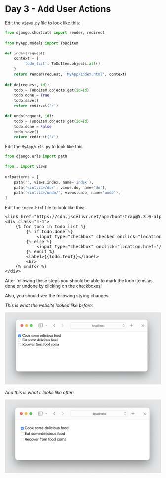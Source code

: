 # Day 3 - Add User Actions

Edit the `views.py` file to look like this: 

```python
from django.shortcuts import render, redirect

from MyApp.models import ToDoItem

def index(request):
    context = {
        'todo_list': ToDoItem.objects.all()
    }
    return render(request, 'MyApp/index.html', context)

def do(request, id):
    todo = ToDoItem.objects.get(id=id)
    todo.done = True
    todo.save()
    return redirect('/')

def undo(request, id):
    todo = ToDoItem.objects.get(id=id)
    todo.done = False 
    todo.save()
    return redirect('/')
```

Edit the `MyApp/urls.py` to look like this:

```python
from django.urls import path

from . import views

urlpatterns = [
    path('', views.index, name='index'),
    path('<int:id>/do/', views.do, name='do'),
    path('<int:id>/undo/', views.undo, name='undo'),
]
```

Edit the `index.html` file to look like this:

<pre>
&#x3c;&#x6c;&#x69;&#x6e;&#x6b;&#x20;&#x68;&#x72;&#x65;&#x66;&#x3d;&#x22;&#x68;&#x74;&#x74;&#x70;&#x73;&#x3a;&#x2f;&#x2f;&#x63;&#x64;&#x6e;&#x2e;&#x6a;&#x73;&#x64;&#x65;&#x6c;&#x69;&#x76;&#x72;&#x2e;&#x6e;&#x65;&#x74;&#x2f;&#x6e;&#x70;&#x6d;&#x2f;&#x62;&#x6f;&#x6f;&#x74;&#x73;&#x74;&#x72;&#x61;&#x70;&#x40;&#x35;&#x2e;&#x33;&#x2e;&#x30;&#x2d;&#x61;&#x6c;&#x70;&#x68;&#x61;&#x33;&#x2f;&#x64;&#x69;&#x73;&#x74;&#x2f;&#x63;&#x73;&#x73;&#x2f;&#x62;&#x6f;&#x6f;&#x74;&#x73;&#x74;&#x72;&#x61;&#x70;&#x2e;&#x6d;&#x69;&#x6e;&#x2e;&#x63;&#x73;&#x73;&#x22;&#x20;&#x72;&#x65;&#x6c;&#x3d;&#x22;&#x73;&#x74;&#x79;&#x6c;&#x65;&#x73;&#x68;&#x65;&#x65;&#x74;&#x22;&#x20;&#x69;&#x6e;&#x74;&#x65;&#x67;&#x72;&#x69;&#x74;&#x79;&#x3d;&#x22;&#x73;&#x68;&#x61;&#x33;&#x38;&#x34;&#x2d;&#x4b;&#x4b;&#x39;&#x34;&#x43;&#x48;&#x46;&#x4c;&#x4c;&#x65;&#x2b;&#x6e;&#x59;&#x32;&#x64;&#x6d;&#x43;&#x57;&#x47;&#x4d;&#x71;&#x39;&#x31;&#x72;&#x43;&#x47;&#x61;&#x35;&#x67;&#x74;&#x55;&#x34;&#x6d;&#x6b;&#x39;&#x32;&#x48;&#x64;&#x76;&#x59;&#x65;&#x2b;&#x4d;&#x2f;&#x53;&#x58;&#x48;&#x33;&#x30;&#x31;&#x70;&#x35;&#x49;&#x4c;&#x79;&#x2b;&#x64;&#x4e;&#x39;&#x2b;&#x6e;&#x4a;&#x4f;&#x5a;&#x22;&#x20;&#x63;&#x72;&#x6f;&#x73;&#x73;&#x6f;&#x72;&#x69;&#x67;&#x69;&#x6e;&#x3d;&#x22;&#x61;&#x6e;&#x6f;&#x6e;&#x79;&#x6d;&#x6f;&#x75;&#x73;&#x22;&#x3e;&#xa;&#x3c;&#x64;&#x69;&#x76;&#x20;&#x63;&#x6c;&#x61;&#x73;&#x73;&#x3d;&#x22;&#x6d;&#x2d;&#x34;&#x22;&#x3e;&#xa;&#x20;&#x20;&#x20;&#x20;&#x7b;&#x25;&#x20;&#x66;&#x6f;&#x72;&#x20;&#x74;&#x6f;&#x64;&#x6f;&#x20;&#x69;&#x6e;&#x20;&#x74;&#x6f;&#x64;&#x6f;&#x5f;&#x6c;&#x69;&#x73;&#x74;&#x20;&#x25;&#x7d;&#xa;&#x20;&#x20;&#x20;&#x20;&#x20;&#x20;&#x20;&#x20;&#x7b;&#x25;&#x20;&#x69;&#x66;&#x20;&#x74;&#x6f;&#x64;&#x6f;&#x2e;&#x64;&#x6f;&#x6e;&#x65;&#x20;&#x25;&#x7d;&#xa;&#x20;&#x20;&#x20;&#x20;&#x20;&#x20;&#x20;&#x20;&#x20;&#x20;&#x20;&#x20;&#x3c;&#x69;&#x6e;&#x70;&#x75;&#x74;&#x20;&#x74;&#x79;&#x70;&#x65;&#x3d;&#x22;&#x63;&#x68;&#x65;&#x63;&#x6b;&#x62;&#x6f;&#x78;&#x22;&#x20;&#x63;&#x68;&#x65;&#x63;&#x6b;&#x65;&#x64;&#x20;&#x6f;&#x6e;&#x63;&#x6c;&#x69;&#x63;&#x6b;&#x3d;&#x22;&#x6c;&#x6f;&#x63;&#x61;&#x74;&#x69;&#x6f;&#x6e;&#x2e;&#x68;&#x72;&#x65;&#x66;&#x3d;&#x27;&#x2f;&#x7b;&#x7b;&#x20;&#x74;&#x6f;&#x64;&#x6f;&#x2e;&#x69;&#x64;&#x20;&#x7d;&#x7d;&#x2f;&#x75;&#x6e;&#x64;&#x6f;&#x27;&#x22;&#x3e;&#xa;&#x20;&#x20;&#x20;&#x20;&#x20;&#x20;&#x20;&#x20;&#x7b;&#x25;&#x20;&#x65;&#x6c;&#x73;&#x65;&#x20;&#x25;&#x7d;&#xa;&#x20;&#x20;&#x20;&#x20;&#x20;&#x20;&#x20;&#x20;&#x20;&#x20;&#x20;&#x20;&#x3c;&#x69;&#x6e;&#x70;&#x75;&#x74;&#x20;&#x74;&#x79;&#x70;&#x65;&#x3d;&#x22;&#x63;&#x68;&#x65;&#x63;&#x6b;&#x62;&#x6f;&#x78;&#x22;&#x20;&#x6f;&#x6e;&#x63;&#x6c;&#x69;&#x63;&#x6b;&#x3d;&#x22;&#x6c;&#x6f;&#x63;&#x61;&#x74;&#x69;&#x6f;&#x6e;&#x2e;&#x68;&#x72;&#x65;&#x66;&#x3d;&#x27;&#x2f;&#x7b;&#x7b;&#x20;&#x74;&#x6f;&#x64;&#x6f;&#x2e;&#x69;&#x64;&#x20;&#x7d;&#x7d;&#x2f;&#x64;&#x6f;&#x27;&#x22;&#x3e;&#xa;&#x20;&#x20;&#x20;&#x20;&#x20;&#x20;&#x20;&#x20;&#x7b;&#x25;&#x20;&#x65;&#x6e;&#x64;&#x69;&#x66;&#x20;&#x25;&#x7d;&#xa;&#x20;&#x20;&#x20;&#x20;&#x20;&#x20;&#x20;&#x20;&#x3c;&#x6c;&#x61;&#x62;&#x65;&#x6c;&#x3e;&#x7b;&#x7b;&#x74;&#x6f;&#x64;&#x6f;&#x2e;&#x74;&#x65;&#x78;&#x74;&#x7d;&#x7d;&#x3c;&#x2f;&#x6c;&#x61;&#x62;&#x65;&#x6c;&#x3e;&#xa;&#x20;&#x20;&#x20;&#x20;&#x20;&#x20;&#x20;&#x20;&#x3c;&#x62;&#x72;&#x3e;&#xa;&#x20;&#x20;&#x20;&#x20;&#x7b;&#x25;&#x20;&#x65;&#x6e;&#x64;&#x66;&#x6f;&#x72;&#x20;&#x25;&#x7d;&#xa;&#x3c;&#x2f;&#x64;&#x69;&#x76;&#x3e;
</pre>

After following these steps you should be able to mark the todo items as done or undone by clicking on the checkboxes!

Also, you should see the following styling changes:

*This is what the website looked like before:*

![Screenshot 2023-05-06 at 4.17.29 AM.png](png/Screenshot_2023-05-06_at_4.17.29_AM.png)

*And this is what it looks like after:*

![Screenshot 2023-05-06 at 4.17.12 AM.png](png/day3/Screenshot_2023-05-06_at_4.17.12_AM.png)